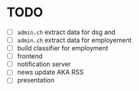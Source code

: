 # TODO

- [ ] `admin.ch` extract data for dsg and 
- [ ] `admin.ch` extract data for  employement
- [ ] build classifier for employment
- [ ] frontend
- [ ] notification server
- [ ] news update AKA RSS
- [ ] presentation